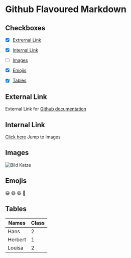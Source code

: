 # Github Flavoured Markdown
## Checkboxes
- [x] [Extrernal Link](#External-Link)
- [x] [Internal Link](#Internal-Link)
- [ ] [Images](#Images)
- [x] [Emojis](#Emojis)
- [x] [Tables](#Tables)



## External Link   
External Link for [Github documentation](https://help.github.com/en)

## Internal Link
[Click here](https://github.com/Shadow-Nic/authoring/blob/main/Images/logo.png) Jump to Images  

## Images




![Bild Katze](/assets/images/logo.png)

## Emojis
😀 😄 😆 🤣

## Tables

| Names | Class |
|------|-------|
|Hans  | 2     |
|Herbert  | 1  |
|Louisa | 2    |











